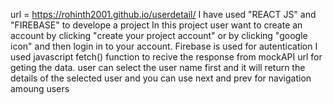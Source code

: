  url = https://rohinth2001.github.io/userdetail/
I have used "REACT JS" and "FIREBASE"  to develope a project
In this project user want to create an account by clicking "create your project account" or by clicking "google icon"
and then login in to your account.
Firebase is used for autentication
I used javascript fetch() function to recive the response from mockAPI url for geting the data. 
user can select the user name first and it will return the details of the selected user and you can use next and prev for navigation amoung users
